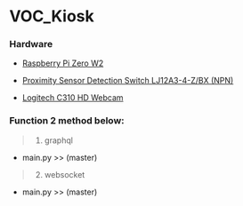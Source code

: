 # VOC_Kiosk

### Hardware
- [Raspberry Pi Zero W2](https://th.cytron.io/p-raspberry-pi-zero-2-w-basic-kit?r=1&language=en-gb&gclid=CjwKCAjw8sCRBhA6EiwA6_IF4UncfoHkDU7DfKCj-o0_CIK47OEDY6S4KfwGv34lhy1zQ-nTCvjWTxoCmf8QAvD_BwE)

- [Proximity Sensor Detection Switch LJ12A3-4-Z/BX (NPN)](https://www.arduitronics.com/product/2001/inductive-proximity-sensor-detection-switch-lj12a3-4-z-bx-npn-%E0%B9%80%E0%B8%8B%E0%B8%99%E0%B9%80%E0%B8%8B%E0%B8%AD%E0%B8%A3%E0%B9%8C%E0%B8%95%E0%B8%A3%E0%B8%A7%E0%B8%88%E0%B8%88%E0%B8%B1%E0%B8%9A%E0%B9%82%E0%B8%A5%E0%B8%AB%E0%B8%B0-%E0%B8%A3%E0%B8%B0%E0%B8%A2%E0%B8%B0%E0%B8%AA%E0%B8%B9%E0%B8%87%E0%B8%AA%E0%B8%B8%E0%B8%94-4mm)

- [Logitech C310 HD Webcam](#)

### Function 2 method below:

> 1. graphql 
- main.py >> (master)

> 2. websocket   
- main.py >> (master)
